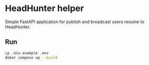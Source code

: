 # HeadHunter helper

Simple FastAPI application for publish and broadcast users resume to HeadHunter.

## Run

```bash
cp .env.example .env
doker compose up --build
```